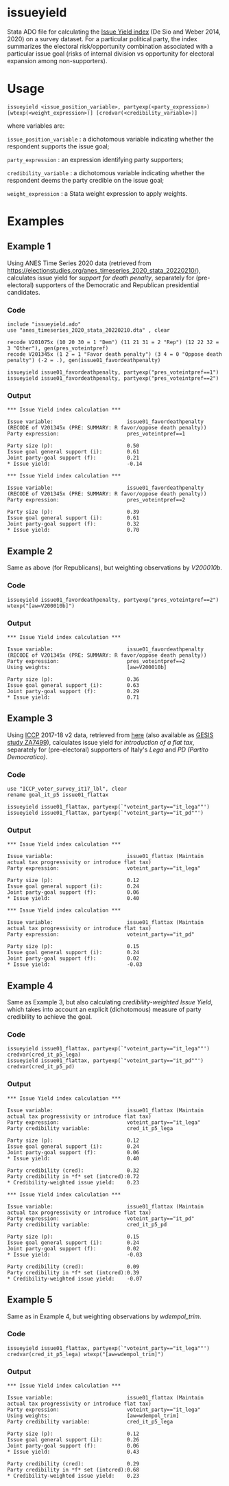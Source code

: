 # issueyield
Stata ADO file for calculating the [Issue Yield index](https://en.wikipedia.org/wiki/Issue_Yield) (De Sio and Weber 2014, 2020) on a survey dataset. For a particular political party, the index summarizes the electoral risk/opportunity combination associated with a particular issue goal (risks of internal division vs opportunity for electoral expansion among non-supporters).

# Usage
```
issueyield <issue_position_variable>, partyexp(<party_expression>) [wtexp(<weight_expression>)] [credvar(<credibility_variable>)]
```
where variables are:

```issue_position_variable``` : a dichotomous variable indicating whether the respondent supports the issue goal;

```party_expression``` : an expression identifying party supporters;

```credibility_variable``` : a dichotomous variable indicating whether the respondent deems the party credible on the issue goal;

```weight_expression``` : a Stata weight expression to apply weights.

# Examples

## Example 1
Using ANES Time Series 2020 data (retrieved from https://electionstudies.org/anes_timeseries_2020_stata_20220210/), calculates issue yield for *support for death penalty*, separately for (pre-electoral) supporters of the Democratic and Republican presidential candidates.
### Code
```
include "issueyield.ado"
use "anes_timeseries_2020_stata_20220210.dta" , clear

recode V201075x (10 20 30 = 1 "Dem") (11 21 31 = 2 "Rep") (12 22 32 = 3 "Other"), gen(pres_voteintpref)
recode V201345x (1 2 = 1 "Favor death penalty") (3 4 = 0 "Oppose death penalty") (-2 = .), gen(issue01_favordeathpenalty)

issueyield issue01_favordeathpenalty, partyexp("pres_voteintpref==1")
issueyield issue01_favordeathpenalty, partyexp("pres_voteintpref==2")
```
### Output
```
*** Issue Yield index calculation ***
 
Issue variable:                        issue01_favordeathpenalty (RECODE of V201345x (PRE: SUMMARY: R favor/oppose death penalty))
Party expression:                      pres_voteintpref==1

Party size (p):                        0.50
Issue goal general support (i):        0.61
Joint party-goal support (f):          0.21
* Issue yield:                         -0.14

*** Issue Yield index calculation ***

Issue variable:                        issue01_favordeathpenalty (RECODE of V201345x (PRE: SUMMARY: R favor/oppose death penalty))
Party expression:                      pres_voteintpref==2

Party size (p):                        0.39
Issue goal general support (i):        0.61
Joint party-goal support (f):          0.32
* Issue yield:                         0.70

```
## Example 2
Same as above (for Republicans), but weighting observations by *V200010b*.
### Code
```
issueyield issue01_favordeathpenalty, partyexp("pres_voteintpref==2") wtexp("[aw=V200010b]")
```
### Output
```
*** Issue Yield index calculation ***

Issue variable:                        issue01_favordeathpenalty (RECODE of V201345x (PRE: SUMMARY: R favor/oppose death penalty))
Party expression:                      pres_voteintpref==2
Using weights:                         [aw=V200010b]

Party size (p):                        0.36
Issue goal general support (i):        0.63
Joint party-goal support (f):          0.29
* Issue yield:                         0.71
```
## Example 3
Using [ICCP](https://cise.luiss.it/iccp/) 2017-18 v2 data, retrieved from [here](https://cise.luiss.it/iccp/wp-content/uploads/2020/02/ICCP_v2.0.0_dta_datasets.zip) (also available as [GESIS study ZA7499](https://search.gesis.org/research_data/ZA7499)), calculates issue yield for *introduction of a flat tax*, separately for (pre-electoral) supporters of Italy's *Lega* and *PD (Partito Democratico)*.
### Code
```
use "ICCP_voter_survey_it17_lbl", clear
rename goal_it_p5 issue01_flattax

issueyield issue01_flattax, partyexp(`"voteint_party=="it_lega""')
issueyield issue01_flattax, partyexp(`"voteint_party=="it_pd""')
```
### Output
```
*** Issue Yield index calculation ***

Issue variable:                        issue01_flattax (Maintain actual tax progressivity or introduce flat tax)
Party expression:                      voteint_party=="it_lega"

Party size (p):                        0.12
Issue goal general support (i):        0.24
Joint party-goal support (f):          0.06
* Issue yield:                         0.40

*** Issue Yield index calculation ***

Issue variable:                        issue01_flattax (Maintain actual tax progressivity or introduce flat tax)
Party expression:                      voteint_party=="it_pd"

Party size (p):                        0.15
Issue goal general support (i):        0.24
Joint party-goal support (f):          0.02
* Issue yield:                         -0.03
```
## Example 4
Same as Example 3, but also calculating *credibility-weighted Issue Yield*, which takes into account an explicit (dichotomous) measure of party credibility to achieve the goal.
### Code
```
issueyield issue01_flattax, partyexp(`"voteint_party=="it_lega""') credvar(cred_it_p5_lega)
issueyield issue01_flattax, partyexp(`"voteint_party=="it_pd""') credvar(cred_it_p5_pd)
``` 
### Output
```
*** Issue Yield index calculation ***

Issue variable:                        issue01_flattax (Maintain actual tax progressivity or introduce flat tax)
Party expression:                      voteint_party=="it_lega"
Party credibility variable:            cred_it_p5_lega

Party size (p):                        0.12
Issue goal general support (i):        0.24
Joint party-goal support (f):          0.06
* Issue yield:                         0.40

Party credibility (cred):              0.32
Party credibility in *f* set (intcred):0.72
* Credibility-weighted issue yield:    0.23

*** Issue Yield index calculation ***

Issue variable:                        issue01_flattax (Maintain actual tax progressivity or introduce flat tax)
Party expression:                      voteint_party=="it_pd"
Party credibility variable:            cred_it_p5_pd

Party size (p):                        0.15
Issue goal general support (i):        0.24
Joint party-goal support (f):          0.02
* Issue yield:                         -0.03

Party credibility (cred):              0.09
Party credibility in *f* set (intcred):0.39
* Credibility-weighted issue yield:    -0.07
```
## Example 5
Same as in Example 4, but weighting observations by *wdempol_trim*.
### Code
```
issueyield issue01_flattax, partyexp(`"voteint_party=="it_lega""') credvar(cred_it_p5_lega) wtexp("[aw=wdempol_trim]")
```
### Output
```
*** Issue Yield index calculation ***

Issue variable:                        issue01_flattax (Maintain actual tax progressivity or introduce flat tax)
Party expression:                      voteint_party=="it_lega"
Using weights:                         [aw=wdempol_trim]
Party credibility variable:            cred_it_p5_lega

Party size (p):                        0.12
Issue goal general support (i):        0.26
Joint party-goal support (f):          0.06
* Issue yield:                         0.43

Party credibility (cred):              0.29
Party credibility in *f* set (intcred):0.68
* Credibility-weighted issue yield:    0.23
```
